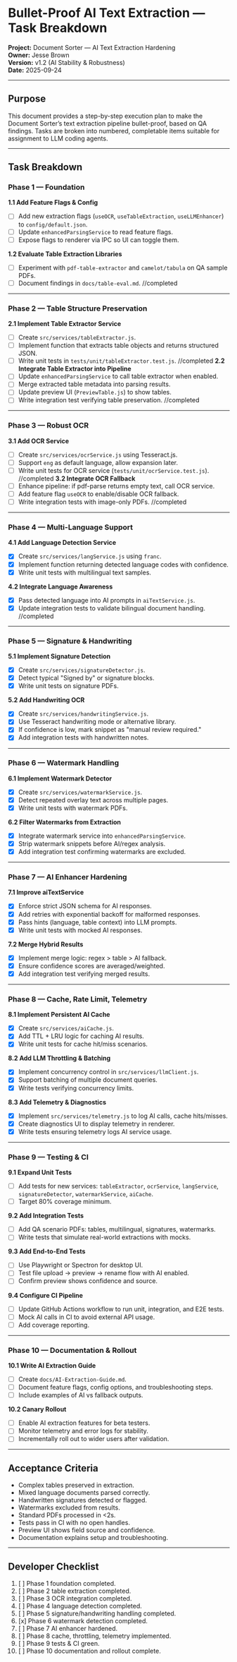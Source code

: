 # Bullet-Proof AI Text Extraction — Task Breakdown
**Project:** Document Sorter — AI Text Extraction Hardening  
**Owner:** Jesse Brown  
**Version:** v1.2 (AI Stability & Robustness)  
**Date:** 2025-09-24  

---

## Purpose
This document provides a step-by-step execution plan to make the Document Sorter’s text extraction pipeline bullet-proof, based on QA findings. Tasks are broken into numbered, completable items suitable for assignment to LLM coding agents.  

---

## Task Breakdown

### Phase 1 — Foundation
**1.1 Add Feature Flags & Config**
- [ ] Add new extraction flags (`useOCR`, `useTableExtraction`, `useLLMEnhancer`) to `config/default.json`.
- [ ] Update `enhancedParsingService` to read feature flags.
- [ ] Expose flags to renderer via IPC so UI can toggle them.

**1.2 Evaluate Table Extraction Libraries**
- [ ] Experiment with `pdf-table-extractor` and `camelot/tabula` on QA sample PDFs.
- [ ] Document findings in `docs/table-eval.md`.
//completed
---

### Phase 2 — Table Structure Preservation
**2.1 Implement Table Extractor Service**
- [ ] Create `src/services/tableExtractor.js`.
- [ ] Implement function that extracts table objects and returns structured JSON.
- [ ] Write unit tests in `tests/unit/tableExtractor.test.js`.
//completed
**2.2 Integrate Table Extractor into Pipeline**
- [ ] Update `enhancedParsingService` to call table extractor when enabled.
- [ ] Merge extracted table metadata into parsing results.
- [ ] Update preview UI (`PreviewTable.js`) to show tables.
- [ ] Write integration test verifying table preservation.
//completed
---

### Phase 3 — Robust OCR
**3.1 Add OCR Service**
- [ ] Create `src/services/ocrService.js` using Tesseract.js.
- [ ] Support `eng` as default language, allow expansion later.
- [ ] Write unit tests for OCR service (`tests/unit/ocrService.test.js`).
//completed
**3.2 Integrate OCR Fallback**
- [ ] Enhance pipeline: if pdf-parse returns empty text, call OCR service.
- [ ] Add feature flag `useOCR` to enable/disable OCR fallback.
- [ ] Write integration tests with image-only PDFs.
//completed
---

### Phase 4 — Multi-Language Support
**4.1 Add Language Detection Service**
- [x] Create `src/services/langService.js` using `franc`.
- [x] Implement function returning detected language codes with confidence.
- [x] Write unit tests with multilingual text samples.

**4.2 Integrate Language Awareness**
- [x] Pass detected language into AI prompts in `aiTextService.js`.
- [x] Update integration tests to validate bilingual document handling.
//completed
---

### Phase 5 — Signature & Handwriting
**5.1 Implement Signature Detection**
- [x] Create `src/services/signatureDetector.js`.
- [x] Detect typical "Signed by" or signature blocks.
- [x] Write unit tests on signature PDFs.

**5.2 Add Handwriting OCR**
- [x] Create `src/services/handwritingService.js`.
- [x] Use Tesseract handwriting mode or alternative library.
- [x] If confidence is low, mark snippet as "manual review required."
- [x] Add integration tests with handwritten notes.

---

### Phase 6 — Watermark Handling
**6.1 Implement Watermark Detector**
- [x] Create `src/services/watermarkService.js`.
- [x] Detect repeated overlay text across multiple pages.
- [x] Write unit tests with watermark PDFs.

**6.2 Filter Watermarks from Extraction**
- [x] Integrate watermark service into `enhancedParsingService`.
- [x] Strip watermark snippets before AI/regex analysis.
- [x] Add integration test confirming watermarks are excluded.

---

### Phase 7 — AI Enhancer Hardening
**7.1 Improve aiTextService**
- [x] Enforce strict JSON schema for AI responses.
- [x] Add retries with exponential backoff for malformed responses.
- [x] Pass hints (language, table context) into LLM prompts.
- [x] Write unit tests with mocked AI responses.

**7.2 Merge Hybrid Results**
- [x] Implement merge logic: regex > table > AI fallback.
- [x] Ensure confidence scores are averaged/weighted.
- [x] Add integration test verifying merged results.

---

### Phase 8 — Cache, Rate Limit, Telemetry
**8.1 Implement Persistent AI Cache**
- [x] Create `src/services/aiCache.js`.
- [x] Add TTL + LRU logic for caching AI results.
- [x] Write unit tests for cache hit/miss scenarios.

**8.2 Add LLM Throttling & Batching**
- [x] Implement concurrency control in `src/services/llmClient.js`.
- [x] Support batching of multiple document queries.
- [x] Write tests verifying concurrency limits.

**8.3 Add Telemetry & Diagnostics**
- [x] Implement `src/services/telemetry.js` to log AI calls, cache hits/misses.
- [x] Create diagnostics UI to display telemetry in renderer.
- [x] Write tests ensuring telemetry logs AI service usage.

---

### Phase 9 — Testing & CI
**9.1 Expand Unit Tests**
- [ ] Add tests for new services: `tableExtractor`, `ocrService`, `langService`, `signatureDetector`, `watermarkService`, `aiCache`.
- [ ] Target 80% coverage minimum.

**9.2 Add Integration Tests**
- [ ] Add QA scenario PDFs: tables, multilingual, signatures, watermarks.
- [ ] Write tests that simulate real-world extractions with mocks.

**9.3 Add End-to-End Tests**
- [ ] Use Playwright or Spectron for desktop UI.
- [ ] Test file upload → preview → rename flow with AI enabled.
- [ ] Confirm preview shows confidence and source.

**9.4 Configure CI Pipeline**
- [ ] Update GitHub Actions workflow to run unit, integration, and E2E tests.
- [ ] Mock AI calls in CI to avoid external API usage.
- [ ] Add coverage reporting.

---

### Phase 10 — Documentation & Rollout
**10.1 Write AI Extraction Guide**
- [ ] Create `docs/AI-Extraction-Guide.md`.
- [ ] Document feature flags, config options, and troubleshooting steps.
- [ ] Include examples of AI vs fallback outputs.

**10.2 Canary Rollout**
- [ ] Enable AI extraction features for beta testers.
- [ ] Monitor telemetry and error logs for stability.
- [ ] Incrementally roll out to wider users after validation.

---

## Acceptance Criteria
- Complex tables preserved in extraction.
- Mixed language documents parsed correctly.
- Handwritten signatures detected or flagged.
- Watermarks excluded from results.
- Standard PDFs processed in <2s.
- Tests pass in CI with no open handles.
- Preview UI shows field source and confidence.
- Documentation explains setup and troubleshooting.

---

## Developer Checklist
1. [ ] Phase 1 foundation completed.  
2. [ ] Phase 2 table extraction completed.  
3. [ ] Phase 3 OCR integration completed.  
4. [ ] Phase 4 language detection completed.  
5. [ ] Phase 5 signature/handwriting handling completed.  
6. [x] Phase 6 watermark detection completed.  
7. [ ] Phase 7 AI enhancer hardened.  
8. [ ] Phase 8 cache, throttling, telemetry implemented.  
9. [ ] Phase 9 tests & CI green.  
10. [ ] Phase 10 documentation and rollout complete.  